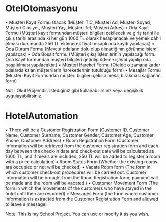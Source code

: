 # OtelOtomasyonu
•	Müşteri Kayıt Formu Olacak (Müşteri T.C, Müşteri Ad, Müşteri Soyad, Müşteri Cinsiyet, Müşteri Yaş, Müşteri Tel, Müşteri Adres)
•	Oda Kayıt Formu (Müşteri kayıt formundan müşteri bilgileri çekilecek ve giriş tarihi ile çıkış tarihi arasında ki her gün 1000 TL olarak hesaplanacak ve yemek dâhil olması durumunda 250 TL eklenerek fiyat hesaplı oda kaydı yapılacak)
•	Oda Durum Formu (Mevcut odaların dolu olup olmadığının görünme işlemi yapılacak)
•	Oda Boşalt formu (Müşteri çıkış işlemlerinin yapılacağı form. Oda Kayıt formundan müşteri bilgileri getirilip ödeme işlemi yapılıp oda boşaltılması yapılacaktır.)
•	Müşteri Hareket Formu (Otelde o zamana kadar odalarda kalan müşterilerin hareketlerinin tutulduğu form)
•	Mesajlar Formu (Müşteri Kayıt Formundan müşteri bilgileri çekilip mesaj bırakması sağlanan form)


Not : Okul Projemdir. İstediğiniz gibi kullanabilirsiniz veya değişiklik uygulayabilirsiniz.


# HotelAutomation
• There will be a Customer Registration Form (Customer ID, Customer Name, Customer Surname, Customer Gender, Customer Age, Customer Phone, Customer Address)
• Room Registration Form (Customer information will be retrieved from the customer registration form and each day between the check-in date and check-out date will be calculated as 1000 TL, and if meals are included, 250 TL will be added to register a room with a price calculation)
• Room Status Form (Whether the existing rooms are occupied or not will be checked)
• Vacate Room form (The form in which customer check-out procedures will be carried out. Customer information will be brought from the Room Registration form, payment will be made and the room will be vacated.)
• Customer Movement Form (The form in which the movements of the customers who have stayed in the hotel until then are recorded)
• Messages Form (the form where customer information is extracted from the Customer Registration Form and allowed to leave a message)


Note: This is my School Project. You can use or modify it as you wish.
